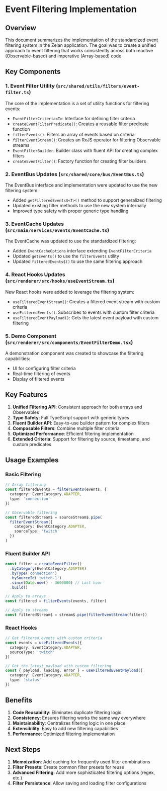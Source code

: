 # Event Filtering Implementation

## Overview

This document summarizes the implementation of the standardized event filtering system in the Zelan application. The goal was to create a unified approach to event filtering that works consistently across both reactive (Observable-based) and imperative (Array-based) code.

## Key Components

### 1. Event Filter Utility (`src/shared/utils/filters/event-filter.ts`)

The core of the implementation is a set of utility functions for filtering events:

- `EventFilterCriteria<T>`: Interface for defining filter criteria
- `createEventFilterPredicate()`: Creates a reusable filter predicate function
- `filterEvents()`: Filters an array of events based on criteria
- `filterEventStream()`: Creates an RxJS operator for filtering Observable streams
- `EventFilterBuilder`: Builder class with fluent API for creating complex filters
- `createEventFilter()`: Factory function for creating filter builders

### 2. EventBus Updates (`src/shared/core/bus/EventBus.ts`)

The EventBus interface and implementation were updated to use the new filtering system:

- Added `getFilteredEvents$<T>()` method to support generalized filtering
- Updated existing filter methods to use the new system internally
- Improved type safety with proper generic type handling

### 3. EventCache Updates (`src/main/services/events/EventCache.ts`)

The EventCache was updated to use the standardized filtering:

- Added `EventCacheOptions` interface extending `EventFilterCriteria`
- Updated `getEvents()` to use the `filterEvents` utility
- Updated `filteredEvents$()` to use the same filtering approach

### 4. React Hooks Updates (`src/renderer/src/hooks/useEventStream.ts`)

New React hooks were added to leverage the filtering system:

- `useFilteredEventStream()`: Creates a filtered event stream with custom criteria
- `useFilteredEvents()`: Subscribes to events with custom filter criteria
- `useFilteredEventPayload()`: Gets the latest event payload with custom filtering

### 5. Demo Component (`src/renderer/src/components/EventFilterDemo.tsx`)

A demonstration component was created to showcase the filtering capabilities:

- UI for configuring filter criteria
- Real-time filtering of events
- Display of filtered events

## Key Features

1. **Unified Filtering API**: Consistent approach for both arrays and Observables
2. **Type Safety**: Full TypeScript support with generic types
3. **Fluent Builder API**: Easy-to-use builder pattern for complex filters
4. **Composable Filters**: Combine multiple filter criteria
5. **Optimized Performance**: Efficient filtering implementation
6. **Extended Criteria**: Support for filtering by source, timestamp, and custom predicates

## Usage Examples

### Basic Filtering

```typescript
// Array filtering
const filteredEvents = filterEvents(events, {
  category: EventCategory.ADAPTER,
  type: 'connection'
})

// Observable filtering
const filteredStream$ = sourceStream$.pipe(
  filterEventStream({
    category: EventCategory.ADAPTER,
    sourceType: 'twitch'
  })
)
```

### Fluent Builder API

```typescript
const filter = createEventFilter()
  .byCategory(EventCategory.ADAPTER)
  .byType('connection')
  .bySourceId('twitch-1')
  .since(Date.now() - 3600000) // Last hour
  .build()

// Apply to arrays
const filtered = filterEvents(events, filter)

// Apply to streams
const filteredStream$ = stream$.pipe(filterEventStream(filter))
```

### React Hooks

```typescript
// Get filtered events with custom criteria
const events = useFilteredEvents({
  category: EventCategory.ADAPTER,
  sourceType: 'twitch'
})

// Get the latest payload with custom filtering
const { payload, loading, error } = useFilteredEventPayload({
  category: EventCategory.ADAPTER,
  type: 'status'
})
```

## Benefits

1. **Code Reusability**: Eliminates duplicate filtering logic
2. **Consistency**: Ensures filtering works the same way everywhere
3. **Maintainability**: Centralizes filtering logic in one place
4. **Extensibility**: Easy to add new filtering capabilities
5. **Performance**: Optimized filtering implementation

## Next Steps

1. **Memoization**: Add caching for frequently used filter combinations
2. **Filter Presets**: Create common filter presets for reuse
3. **Advanced Filtering**: Add more sophisticated filtering options (regex, etc.)
4. **Filter Persistence**: Allow saving and loading filter configurations
